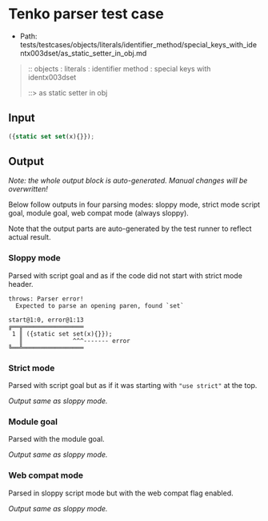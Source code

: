 # Tenko parser test case

- Path: tests/testcases/objects/literals/identifier_method/special_keys_with_identx003dset/as_static_setter_in_obj.md

> :: objects : literals : identifier method : special keys with identx003dset
>
> ::> as static setter in obj

## Input

`````js
({static set set(x){}});
`````

## Output

_Note: the whole output block is auto-generated. Manual changes will be overwritten!_

Below follow outputs in four parsing modes: sloppy mode, strict mode script goal, module goal, web compat mode (always sloppy).

Note that the output parts are auto-generated by the test runner to reflect actual result.

### Sloppy mode

Parsed with script goal and as if the code did not start with strict mode header.

`````
throws: Parser error!
  Expected to parse an opening paren, found `set`

start@1:0, error@1:13
╔══╦═════════════════
 1 ║ ({static set set(x){}});
   ║              ^^^------- error
╚══╩═════════════════

`````

### Strict mode

Parsed with script goal but as if it was starting with `"use strict"` at the top.

_Output same as sloppy mode._

### Module goal

Parsed with the module goal.

_Output same as sloppy mode._

### Web compat mode

Parsed in sloppy script mode but with the web compat flag enabled.

_Output same as sloppy mode._
